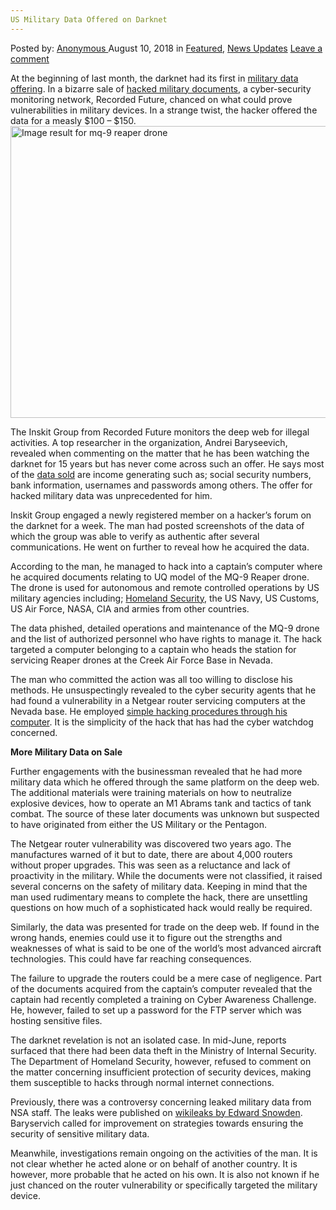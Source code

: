 ```yaml
---
US Military Data Offered on Darknet
---
```

<article class="post-listing post-26531 post type-post status-publish format-standard has-post-thumbnail hentry 
category-news-updates tag-darknet tag-data tag-military tag-offered">
<div class="post-inner">
<span>Posted by: <a href="https://www.deepdotweb.com/author/anony/" title="">Anonymous </a></span>
<span>August 10, 2018</span>
<span>in <a href="https://www.deepdotweb.com/category/deepdot-news/" rel="category tag">Featured</a>, <a href="https://www.deepdotweb.com/category/news-updates/" rel="category tag">News Updates</a></span>
<span><a href="https://www.deepdotweb.com/2018/08/10/us-military-data-offered-on-darknet/#respond">Leave a comment</a></span>


<p>At the beginning of last month, the darknet had its first in <a href="https://knews.kg/2018/07/17/darknet-protiv-pentagona-haker-prodaval-dokumenty-armii-ssha-po-200/">military data offering</a>. In a bizarre sale of <a href="https://www.deepdotweb.com/2018/07/26/hacker-attempted-to-sell-u-s-military-drone-files-on-the-dark-web/">hacked military documents</a>, a cyber-security monitoring network, Recorded Future, chanced on what could prove vulnerabilities in military devices. In a strange twist, the hacker offered the data for a measly $100 &#8211; $150.<img class="wp-image-26535 aligncenter" src="https://www.deepdotweb.com/wp-content/uploads/2018/08/image-result-for-mq-9-reaper-drone.jpeg" alt="Image result for mq-9 reaper drone" width="699" height="467" /></p>
<p>The Inskit Group from Recorded Future monitors the deep web for illegal activities. A top researcher in the organization, Andrei Baryseevich, revealed when commenting on the matter that he has been watching the darknet for 15 years but has never come across such an offer. He says most of the <a href="https://www.deepdotweb.com/?s=hacked+data">data sold</a> are income generating such as; social security numbers, bank information, usernames and passwords among others. The offer for hacked military data was unprecedented for him.</p>
<p>Inskit Group engaged a newly registered member on a hacker’s forum on the darknet for a week. The man had posted screenshots of the data of which the group was able to verify as authentic after several communications. He went on further to reveal how he acquired the data.</p>
<p>According to the man, he managed to hack into a captain’s computer where he acquired documents relating to UQ model of the MQ-9 Reaper drone. The drone is used for autonomous and remote controlled operations by US military agencies including; <a href="https://www.deepdotweb.com/?s=Homeland+security">Homeland Security</a>, the US Navy, US Customs, US Air Force, NASA, CIA and armies from other countries.</p>
<p>The data phished, detailed operations and maintenance of the MQ-9 drone and the list of authorized personnel who have rights to manage it. The hack targeted a computer belonging to a captain who heads the station for servicing Reaper drones at the Creek Air Force Base in Nevada.</p>
<p>The man who committed the action was all too willing to disclose his methods. He unsuspectingly revealed to the cyber security agents that he had found a vulnerability in a Netgear router servicing computers at the Nevada base. He employed <a href="https://www.deepdotweb.com/2017/09/04/setup-pentest-lab/">simple hacking procedures through his computer</a>. It is the simplicity of the hack that has had the cyber watchdog concerned.</p>
<p><strong>More Military Data on Sale</strong></p>
<p>Further engagements with the businessman revealed that he had more military data which he offered through the same platform on the deep web. The additional materials were training materials on how to neutralize explosive devices, how to operate an M1 Abrams tank and tactics of tank combat. The source of these later documents was unknown but suspected to have originated from either the US Military or the Pentagon.</p>
<p>The Netgear router vulnerability was discovered two years ago. The manufactures warned of it but to date, there are about 4,000 routers without proper upgrades. This was seen as a reluctance and lack of proactivity in the military. While the documents were not classified, it raised several concerns on the safety of military data. Keeping in mind that the man used rudimentary means to complete the hack, there are unsettling questions on how much of a sophisticated hack would really be required.</p>
<p>Similarly, the data was presented for trade on the deep web. If found in the wrong hands, enemies could use it to figure out the strengths and weaknesses of what is said to be one of the world’s most advanced aircraft technologies. This could have far reaching consequences.</p>
<p>The failure to upgrade the routers could be a mere case of negligence. Part of the documents acquired from the captain’s computer revealed that the captain had recently completed a training on Cyber Awareness Challenge. He, however, failed to set up a password for the FTP server which was hosting sensitive files.</p>
<p>The darknet revelation is not an isolated case. In mid-June, reports surfaced that there had been data theft in the Ministry of Internal Security. The Department of Homeland Security, however, refused to comment on the matter concerning insufficient protection of security devices, making them susceptible to hacks through normal internet connections.</p>
<p>Previously, there was a controversy concerning leaked military data from NSA staff. The leaks were published on <a href="https://www.deepdotweb.com/2018/04/11/snowden-documents-reveal-the-nsa-has-been-tracking-bitcoin-users-since-at-least-2013/">wikileaks by Edward Snowden</a>. Baryservich called for improvement on strategies towards ensuring the security of sensitive military data.</p>
<p>Meanwhile, investigations remain ongoing on the activities of the man. It is not clear whether he acted alone or on behalf of another country. It is however, more probable that he acted on his own. It is also not known if he just chanced on the router vulnerability or specifically targeted the military device.</p>
</div>
<span style="display:none"><a href="https://www.deepdotweb.com/tag/darknet/" rel="tag">darknet</a> <a href="https://www.deepdotweb.com/tag/data/" rel="tag">data</a> <a href="https://www.deepdotweb.com/tag/military/" rel="tag">military</a> <a href="https://www.deepdotweb.com/tag/offered/" rel="tag">offered</a></span> <span style="display:none" class="updated">2018-08-10</span>
<div style="display:none" class="vcard author" itemprop="author" itemscope itemtype="http://schema.org/Person"><strong class="fn" itemprop="name"><a href="https://www.deepdotweb.com/author/anony/" title="Posts by Anonymous" rel="author">Anonymous</a></strong></div>
</div>
</article>

